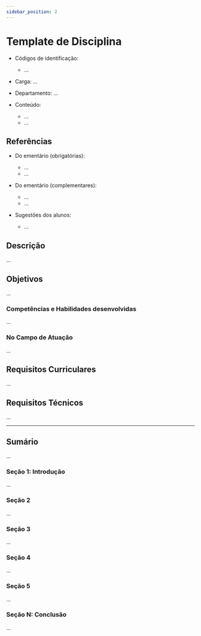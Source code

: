 ```yaml
---
sidebar_position: 2
---
```


# Template de Disciplina

- Códigos de identificação:
    - ...

- Carga: ...

- Departamento: ...

- Conteúdo:
    - ...
    - ...

## Referências

- Do ementário (obrigatórias):
    - ...
    - ...

- Do ementário (complementares):
    - ...
    - ...    

- Sugestões dos alunos:
    - ...    

## Descrição
...

## Objetivos
...

### Competências e Habilidades desenvolvidas
...

### No Campo de Atuação
...

## Requisitos Curriculares
...

## Requisitos Técnicos
...

- - -

## Sumário
...

### Seção 1: Introdução
...

### Seção 2
...

### Seção 3
...

### Seção 4
...

### Seção 5
...

### Seção N: Conclusão
...
